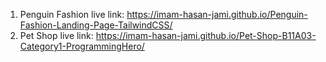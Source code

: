 1. Penguin Fashion live link: https://imam-hasan-jami.github.io/Penguin-Fashion-Landing-Page-TailwindCSS/
2. Pet Shop live link: https://imam-hasan-jami.github.io/Pet-Shop-B11A03-Category1-ProgrammingHero/
